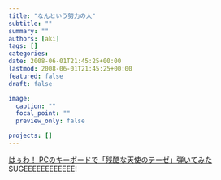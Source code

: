 ```yaml
---
title: "なんという努力の人"
subtitle: ""
summary: ""
authors: [aki]
tags: []
categories: 
date: 2008-06-01T21:45:25+00:00
lastmod: 2008-06-01T21:45:25+00:00
featured: false
draft: false

image:
  caption: ""
  focal_point: ""
  preview_only: false

projects: []
---
```

[はぅわ！ PCのキーボードで「残酷な天使のテーゼ」弾いてみた](http://3q3q.blog89.fc2.com/blog-entry-3476.html)  
SUGEEEEEEEEEEEE!


